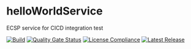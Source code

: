 # helloWorldService
ECSP service for CICD integration test

[![Build](https://github.com/eclipse-ecsp/helloWorldService/actions/workflows/maven-build.yml/badge.svg)](https://github.com/eclipse-ecsp/helloWorldService/actions/workflows/maven-build.yml)
[![Quality Gate Status](https://sonarcloud.io/api/project_badges/measure?project=eclipse-ecsp_helloWorldService&metric=alert_status)](https://sonarcloud.io/summary/new_code?id=eclipse-ecsp_helloWorldService)
[![License Compliance](https://github.com/eclipse-ecsp/helloWorldService/actions/workflows/licence-compliance.yaml/badge.svg)](https://github.com/eclipse-ecsp/helloWorldService/actions/workflows/licence-compliance.yaml)
[![Latest Release](https://img.shields.io/github/v/release/eclipse-ecsp/helloWorldService?sort=semver)](https://github.com/eclipse-ecsp/helloWorldService/releases)
